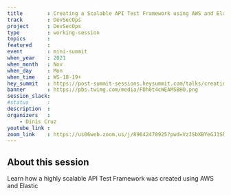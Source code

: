 ```yaml
---
title        : Creating a Scalable API Test Framework using AWS and Elastic
track        : DevSecOps
project      : DevSecOps
type         : working-session
topics       :
featured     :
event        : mini-summit
when_year    : 2021
when_month   : Nov
when_day     : Mon
when_time    : WS-18-19+
hey_summit   : https://post-summit-sessions.heysummit.com/talks/creating-a-scalable-api-test-framework-using-aws-and-elastic/
banner       : https://pbs.twimg.com/media/FDh0t4cWEAMSBHO.png
session_slack:
#status      : 
description  :
organizers   :
    - Dinis Cruz        
youtube_link : 
zoom_link    : https://us06web.zoom.us/j/89642470925?pwd=VzJSbXBYeGJ3SkxiUDkzekpES2tuUT09
---
```


## About this session
Learn how a highly scalable API Test Framework was created using AWS and Elastic
